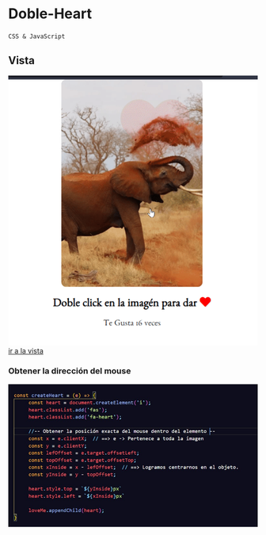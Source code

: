 # Doble-Heart

`CSS & JavaScript`

## Vista
![image](Doble-Heart/Vista.gif)
[ir a la vista](https://wonderful-haibt-1591cc.netlify.app/)
###  Obtener la dirección del mouse

![image](Doble-Heart/info.jpg)
